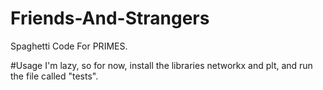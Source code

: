# Friends-And-Strangers
Spaghetti Code For PRIMES.

#Usage
I'm lazy, so for now, install the libraries networkx and plt, and run the file called "tests".

